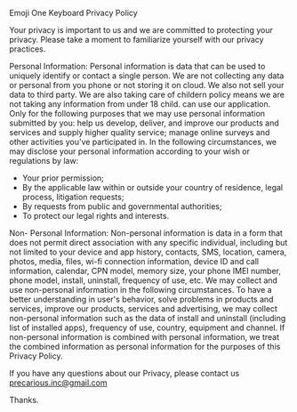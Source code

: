 Emoji One Keyboard Privacy Policy

Your privacy is important to us and we are committed to protecting your privacy. 
Please take a moment to familiarize yourself with our privacy practices.

Personal Information:
Personal information is data that can be used to uniquely identify or contact a single person.
We are not collecting any data or personal from you phone or not storing it on cloud. We also not sell your data to third party.  We are also taking care of childern policy means we are not taking any information from under 18 child. can use our application.
 Only for the following purposes that we may use personal information submitted by you: 
help us develop, deliver, and improve our products and services and supply higher quality service; manage online surveys and other activities you've participated in. In the following circumstances, we may disclose your personal information according to your wish or regulations by law:
- Your prior permission;
- By the applicable law within or outside your country of residence, legal process, litigation requests;
- By requests from public and governmental authorities;
- To protect our legal rights and interests.


Non- Personal Information:
 Non-personal information is data in a form that does not permit direct association with any specific individual, including but not limited to your device and app history, contacts, SMS, location, camera, photos, media, files, wi-fi connection information, device ID and call information, calendar, CPN model, memory size, your phone IMEI number, phone model, install, uninstall, frequency of use, etc. We may collect and use non-personal information in the following circumstances. To have a better understanding in user's behavior, solve problems in products and services, improve our products, services and advertising, we may collect non-personal information such as the data of install and uninstall (including list of installed apps), frequency of use, country, equipment and channel. If non-personal information is combined with personal information, we treat the combined information as personal information for the purposes of this Privacy Policy.

If you have any questions  about our Privacy, please contact us precarious.inc@gmail.com

Thanks.
